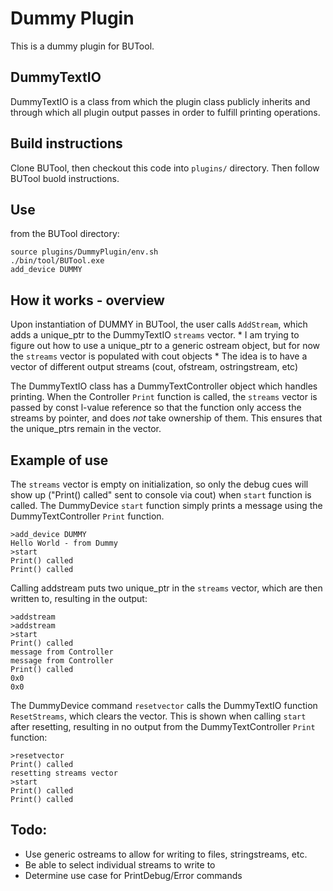 # Dummy Plugin

This is a dummy plugin for BUTool. 

## DummyTextIO

DummyTextIO is a class from which the plugin class publicly inherits and through which all plugin output passes in order to fulfill printing operations.

## Build instructions 

Clone BUTool, then checkout this code into `plugins/` directory. Then follow BUTool buold instructions.


## Use
from the BUTool directory:
```
source plugins/DummyPlugin/env.sh
./bin/tool/BUTool.exe
add_device DUMMY
```

## How it works - overview
Upon instantiation of DUMMY in BUTool, the user calls `AddStream`, which adds a unique_ptr<ostream> to the DummyTextIO `streams` vector. 
    * I am trying to figure out how to use a unique_ptr to a generic ostream object, but for now the `streams` vector is populated with cout objects
    * The idea is to have a vector of different output streams (cout, ofstream, ostringstream, etc)

The DummyTextIO class has a DummyTextController object which handles printing. When the Controller `Print` function is called, the `streams` vector is passed 
by const l-value reference so that the function only access the streams by pointer, and does *not* take ownership of them. This ensures that the unique_ptrs remain in the vector. 

## Example of use
The `streams` vector is empty on initialization, so only the debug cues will show up ("Print() called" sent to console via cout) when `start` function is called. The DummyDevice `start` function simply prints a message using the DummyTextController `Print` function.
```
>add_device DUMMY 
Hello World - from Dummy
>start
Print() called
Print() called
```

Calling addstream puts two unique_ptr<ostream> in the `streams` vector, which are then written to, resulting in the output:
```
>addstream
>addstream
>start
Print() called
message from Controller
message from Controller
Print() called
0x0
0x0
```

The DummyDevice command `resetvector` calls the DummyTextIO function `ResetStreams`, which clears the vector. This is shown when calling `start` after resetting, resulting in no output from the DummyTextController `Print` function:
```
>resetvector 
Print() called
resetting streams vector
>start
Print() called
Print() called
```

## Todo:
* Use generic ostreams to allow for writing to files, stringstreams, etc. 
* Be able to select individual streams to write to
* Determine use case for PrintDebug/Error commands
